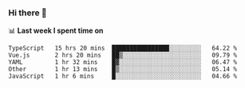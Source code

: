 ### Hi there 👋

<!--
**DBvc/DBvc** is a ✨ _special_ ✨ repository because its `README.md` (this file) appears on your GitHub profile.

Here are some ideas to get you started:

- 🔭 I’m currently working on ...
- 🌱 I’m currently learning ...
- 👯 I’m looking to collaborate on ...
- 🤔 I’m looking for help with ...
- 💬 Ask me about ...
- 📫 How to reach me: ...
- 😄 Pronouns: ...
- ⚡ Fun fact: ...
-->

📊 **Last week I spent time on**
<!--START_SECTION:waka-->

```text
TypeScript   15 hrs 20 mins  ████████████████░░░░░░░░░   64.22 %
Vue.js       2 hrs 20 mins   ██▒░░░░░░░░░░░░░░░░░░░░░░   09.79 %
YAML         1 hr 32 mins    █▓░░░░░░░░░░░░░░░░░░░░░░░   06.47 %
Other        1 hr 13 mins    █▒░░░░░░░░░░░░░░░░░░░░░░░   05.14 %
JavaScript   1 hr 6 mins     █░░░░░░░░░░░░░░░░░░░░░░░░   04.66 %
```

<!--END_SECTION:waka-->
